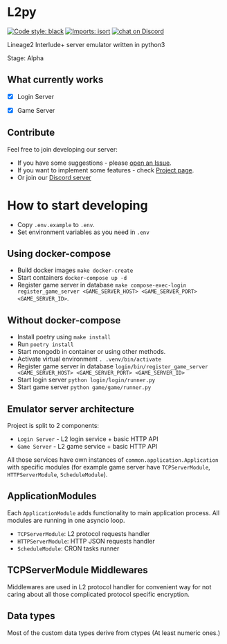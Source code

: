 L2py
====

<a href="https://github.com/psf/black"><img alt="Code style: black" src="https://img.shields.io/badge/code%20style-black-000000.svg"></a>
[![Imports: isort](https://img.shields.io/badge/%20imports-isort-%231674b1?style=flat&labelColor=ef8336)](https://pycqa.github.io/isort/)
<a href="https://discord.gg/hgdFQYxtvm"><img src="https://img.shields.io/discord/897633223608250388?logo=discord" alt="chat on Discord"></a>

Lineage2 Interlude+ server emulator written in python3

Stage: Alpha


What currently works
--------------------
- [x] Login Server
- [x] Game Server


Contribute
----------

Feel free to join developing our server:
* If you have some suggestions - please [open an Issue](https://github.com/Yurzs/L2py/issues/new/choose).
* If you want to implement some features - check [Project page](https://github.com/Yurzs/L2py/projects/1).
* Or join our [Discord server](https://discord.gg/hgdFQYxtvm)

How to start developing
=======================

* Copy `.env.example` to `.env`.
* Set environment variables as you need in `.env`

Using docker-compose
------------

* Build docker images `make docker-create`
* Start containers `docker-compose up -d`
* Register game server in database `make compose-exec-login register_game_server <GAME_SERVER_HOST> <GAME_SERVER_PORT> <GAME_SERVER_ID>`.

Without docker-compose
--------------

* Install poetry using `make install`
* Run `poetry install`
* Start mongodb in container or using other methods.
* Activate virtual environment `. .venv/bin/activate`
* Register game server in database `login/bin/register_game_server <GAME_SERVER_HOST> <GAME_SERVER_PORT> <GAME_SERVER_ID>`
* Start login server `python login/login/runner.py`
* Start game server `python game/game/runner.py`

Emulator server architecture
----------------

Project is split to 2 components:

- `Login Server` - L2 login service + basic HTTP API
- `Game Server` - L2 game service + basic HTTP API

All those services have own instances of `common.application.Application` 
with specific modules (for example game server have `TCPServerModule`, `HTTPServerModule`, `ScheduleModule`).

ApplicationModules
------------------

Each `ApplicationModule` adds functionality to main application process.
All modules are running in one asyncio loop.

- `TCPServerModule`: L2 protocol requests handler
- `HTTPServerModule`: HTTP JSON requests handler
- `ScheduleModule`: CRON tasks runner

TCPServerModule Middlewares
---------------------------

Middlewares are used in L2 protocol handler for convenient way for not caring
about all those complicated protocol specific encryption.

Data types
----------

Most of the custom data types derive from ctypes (At least numeric ones.)
